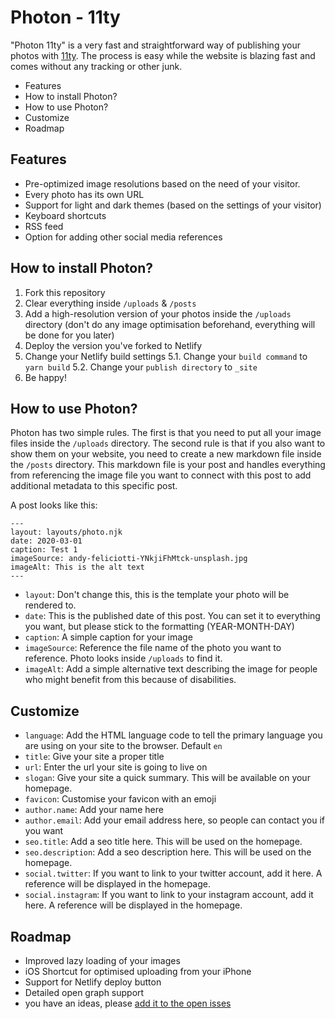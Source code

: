 # Photon - 11ty

"Photon 11ty" is a very fast and straightforward way of publishing your photos with [11ty](https://www.11ty.dev). The process is easy while the website is blazing fast and comes without any tracking or other junk.

- Features
- How to install Photon?
- How to use Photon?
- Customize
- Roadmap

## Features

- Pre-optimized image resolutions based on the need of your visitor.
- Every photo has its own URL
- Support for light and dark themes (based on the settings of your visitor)
- Keyboard shortcuts
- RSS feed
- Option for adding other social media references

## How to install Photon?

1. Fork this repository
2. Clear everything inside `/uploads` & `/posts`
3. Add a high-resolution version of your photos inside the `/uploads` directory (don't do any image optimisation beforehand, everything will be done for you later)
4. Deploy the version you've forked to Netlify
5. Change your Netlify build settings
5.1. Change your `build command` to `yarn build`
5.2. Change your `publish directory` to `_site`
6. Be happy!

## How to use Photon?

Photon has two simple rules. The first is that you need to put all your image files inside the `/uploads` directory. The second rule is that if you also want to show them on your website, you need to create a new markdown file inside the `/posts` directory. This markdown file is your post and handles everything from referencing the image file you want to connect with this post to add additional metadata to this specific post.

A post looks like this:

```
---
layout: layouts/photo.njk
date: 2020-03-01
caption: Test 1
imageSource: andy-feliciotti-YNkjiFhMtck-unsplash.jpg
imageAlt: This is the alt text
---
```

- `layout`: Don't change this, this is the template your photo will be rendered to.
- `date`: This is the published date of this post. You can set it to everything you want, but please stick to the formatting (YEAR-MONTH-DAY)
- `caption`: A simple caption for your image
- `imageSource`: Reference the file name of the photo you want to reference. Photo looks inside `/uploads` to find it.
- `imageAlt`: Add a simple alternative text describing the image for people who might benefit from this because of disabilities.

## Customize

- `language`: Add the HTML language code to tell the primary language you are using on your site to the browser. Default `en`
- `title`: Give your site a proper title
- `url`: Enter the url your site is going to live on
- `slogan`: Give your site a quick summary. This will be available on your homepage.
- `favicon`: Customise your favicon with an emoji
- `author.name`: Add your name here
- `author.email`: Add your email address here, so people can contact you if you want
- `seo.title`: Add a seo title here. This will be used on the homepage.
- `seo.description`: Add a seo description here. This will be used on the homepage.
- `social.twitter`: If you want to link to your twitter account, add it here. A reference will be displayed in the homepage.
- `social.instagram`: If you want to link to your instagram account, add it here. A reference will be displayed in the homepage.

## Roadmap

- Improved lazy loading of your images
- iOS Shortcut for optimised uploading from your iPhone
- Support for Netlify deploy button
- Detailed open graph support
- you have an ideas, please [add it to the open isses](https://github.com/usephoton/photon-11ty/issues/new)
